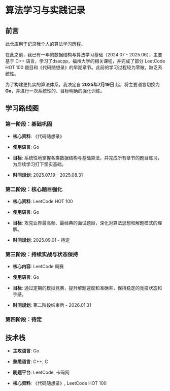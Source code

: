 # 算法学习与实践记录

## 前言

此仓库用于记录我个人的算法学习历程。

在此之前，我已有一年的数据结构与算法学习基础（2024.07 - 2025.06），主要基于 C++ 语言，学习了dsacpp，福州大学的相关课程，并完成了部分 LeetCode HOT 100 题目和《代码随想录》的早期章节。此前的学习过程较为零散，缺乏系统性。

为了构建更扎实的算法体系，我决定自 **2025年7月19日** 起，将主要语言切换为 **Go**，并进行一次系统性的、目标明确的强化训练。

## 学习路线图

### 第一阶段：基础巩固

- **核心资料**: 《代码随想录》
    
- **使用语言**: Go
    
- **目标**: 系统性地掌握各类数据结构与基础算法，并完成所有章节的题目练习，为后续学习打下坚实基础。
    
- **时间规划**: 2025.07.19 - 2025.08.31
    

### 第二阶段：核心题目强化

- **核心资料**: LeetCode HOT 100
    
- **使用语言**: Go
    
- **目标**: 攻克业界最高频、最经典的面试题目，深化对算法思想和解题模式的理解。
    
- **时间规划**: 2025.09.01 - 待定
    

### 第三阶段：持续实战与状态保持

- **核心内容**: LeetCode 周赛
    
- **使用语言**: Go
    
- **目标**: 通过定期的模拟竞赛，提升解题速度和准确率，保持稳定的竞技状态和手感。
    
- **时间规划**: 第二阶段结束后 - 2026.01.31
    

### 第四阶段：待定

## 技术栈

- **主攻语言**: Go
    
- **熟悉语言**: C++, C
    
- **刷题平台**: LeetCode, 卡码网
    
- **核心资料**: 《代码随想录》, LeetCode HOT 100